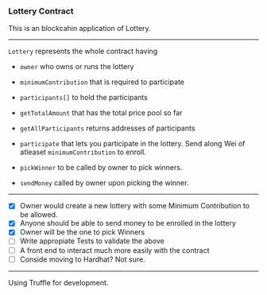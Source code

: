 ### Lottery Contract

This is an blockcahin application of Lottery.

---

`Lottery` represents the whole contract having
 - `owner` who owns or runs the lottery
 - `minimumContribution` that is required to participate
 - `participants[]` to hold the participants

- `getTotalAmount` that has the total price pool so far
- `getAllParticipants` returns addresses of participants
- `participate` that lets you participate in the lottery. Send along Wei of atleaset `minimumContribution` to enroll.
- `pickWinner` to be called by owner to pick winners.
- `sendMoney` called by owner upon picking the winner.

---

- [x] Owner would create a new lottery with some Minimum Contribution to be allowed.
- [x] Anyone should be able to send money to be enrolled in the lottery
- [x] Owner will be the one to pick Winners 
- [ ] Write appropiate Tests to validate the above
- [ ] A front end to interact much more easily with the contract
- [ ] Conside moving to Hardhat? Not sure.
---

Using Truffle for development.